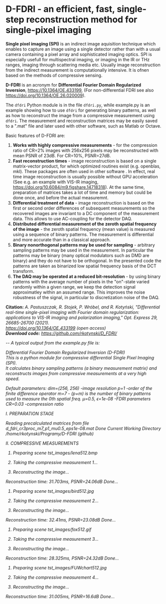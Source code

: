 # D-FDRI - an efficient, fast, single-step reconstruction method for single-pixel imaging



**Single pixel imaging (SPI)** is an indirect image aquisition technique which enables to capture an image using a single detector rather than with a usual camera containing a pixel array and sophisticated imaging optics. SPI is especially usefull for multispectral imaging, or imaging in the IR or THz ranges, imaging through scattering media etc. Usually image reconstruction from the indirect measurement is computationally intensive. It is ofnen based on the methods of compressive sensing.

**D-FDRI** is an acronym for **Differential Fourier Domain Regularized Inversion**,  https://10.1364/OE.433199, (For non-differential FDRI see also https://doi.org/10.1364/OE.26.020009).

The  <code>dfdri</code> Python module is in the file <code>dfdri.py</code>, while example.py is an example showing how to use  <code>dfdri</code> for generating binary patterns, as well as how to reconstruct the image from a compressive measurement using <code>dfdri</code>. The measurement and reconstruction matrices may be easily saved to a ".mat" file and later used with other software, such as Matlab or Octave.

Basic features of D-FDRI are:
1. **Works with highly compressive measurements** - for the compression ratio of CR=2% images with 256x256 pixels may be reconstructed with mean PSNR of 23dB. For CR=10%, PSNR=27dB.
1. **Fast reconstruction times**  - image reconstruction is based on a single matrix-vector product, for which optimized routines exist (e.g. openblas, mkl). These packages are often used in other software . In effect, real time image reconstruction is usually possible without GPU acceleration (See e.g. an example with VIS-IR imaging, https://doi.org/10.6084/m9.figshare.14718318). At the same time, preparation of matrices  takes a lot of time and memory but could be done once, and before the actual measuremnt.
3. **Differential treatment of data** - image reconstruction is based on the first or second order differences of subsequent measurements so the recovered images are invariant to a DC component of the measurement data. This allows to use AC-coupling for the detector DAQ. 
4. **Distributed differential measurement of the zeroth spatial frequency of the image** - the zeroth spatial frequency (mean value) is measured using a sequence of binary patterns. The measurement is differential and more accurate than in a classical approach.
5. **Binary nonorthogonal patterns may be used for sampling** - arbitrary sampling patterns may be used in the measurement. In particular the patterns may be binary (many optical modulators such as DMD are binary) and they do not have to be orthogonal. In the presented code the patterns are taken as binarized low spatial frequency basis of the DCT transform.
6. **The DAQ may be operated at a reduced bit-resolution** - by using binary patterns with the average number of pixels in the "on"-state varied randomly within a given range, we keep the detection signal approximatley within an assumed range. This improves the noise robustness of the signal, in particular to discretization noise of the DAQ.

**Citation:** <em>A. Pastuszczak, R. Stojek, P. Wróbel, and R. Kotyński, "Differential real-time single-pixel imaging with Fourier domain regularization: applications to VIS-IR imaging and polarization imaging," Opt. Express 29, 26685-26700 (2021).  
 https://doi.org/10.1364/OE.433199 (open access)  
**Download code:** https://github.com/rkotynski/D_FDRI/
  
-- A typical output from the example.py file is:

Differential Fourier Domain Regularized Inversion (D-FDRI)  
This is a python module for compressive differential Single Pixel Imaging (SPI).  
It calculates binary sampling patterns (a binary measurement matrix) and reconstructs images from compressive measurements at a very high speed.  



Default parameters:
dim=(256, 256)	-image resolution
p=1				-order of the finite difference operator
m=7				- (p+m) is the number of binary patterns used to measure the 0th spatial freq.
μ=0.5, ϵ=1e-08	-FDRI parameters
CR=0.03			-compression ratio

I. PREPARATION STAGE

Reading precalculated matrices from file d_fdri_cr3proc_m7_p1_mu0.5_eps1e-08.mat
Done
Current Working Directory  /home/rkotynski/Programy/D-FDRI (github)

II. COMPRESSIVE MEASUREMENTS

1. Preparing scene tst_images/lena512.bmp

2. Taking the compressive measurement 1...

2. Reconstructing the image...

Reconstruction time: 31.703ms, PSNR=24.06dB
Done...

1. Preparing scene tst_images/bird512.jpg

2. Taking the compressive measurement 2...

2. Reconstructing the image...

Reconstruction time: 32.41ms, PSNR=23.08dB
Done...

1. Preparing scene tst_images/fox512.gif

2. Taking the compressive measurement 3...

2. Reconstructing the image...

Reconstruction time: 28.325ms, PSNR=24.32dB
Done...

1. Preparing scene tst_images/FUWchart512.jpg

2. Taking the compressive measurement 4...

2. Reconstructing the image...

Reconstruction time: 31.005ms, PSNR=16.6dB
Done...
